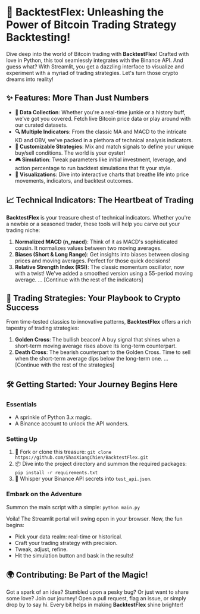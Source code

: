 # 🚀 BacktestFlex: Unleashing the Power of Bitcoin Trading Strategy Backtesting!

Dive deep into the world of Bitcoin trading with **BacktestFlex**! Crafted with love in Python, this tool seamlessly integrates with the Binance API. And guess what? With Streamlit, you get a dazzling interface to visualize and experiment with a myriad of trading strategies. Let's turn those crypto dreams into reality!

## ✨ Features: More Than Just Numbers

- **📡 Data Collection**: Whether you're a real-time junkie or a history buff, we've got you covered. Fetch live Bitcoin price data or play around with our curated datasets.
- **🔍 Multiple Indicators**: From the classic MA and MACD to the intricate KD and OBV, we've packed in a plethora of technical analysis indicators.
- **🎨 Customizable Strategies**: Mix and match signals to define your unique buy/sell conditions. The world is your oyster!
- **🎮 Simulation**: Tweak parameters like initial investment, leverage, and action percentage to run backtest simulations that fit your style.
- **🎨 Visualizations**: Dive into interactive charts that breathe life into price movements, indicators, and backtest outcomes.

## 📈 Technical Indicators: The Heartbeat of Trading

**BacktestFlex** is your treasure chest of technical indicators. Whether you're a newbie or a seasoned trader, these tools will help you carve out your trading niche:

1. **Normalized MACD (n_macd)**: Think of it as MACD's sophisticated cousin. It normalizes values between two moving averages.
2. **Biases (Short & Long Range)**: Get insights into biases between closing prices and moving averages. Perfect for those quick decisions!
3. **Relative Strength Index (RSI)**: The classic momentum oscillator, now with a twist! We've added a smoothed version using a 55-period moving average.
... [Continue with the rest of the indicators]

## 🧠 Trading Strategies: Your Playbook to Crypto Success

From time-tested classics to innovative patterns, **BacktestFlex** offers a rich tapestry of trading strategies:

1. **Golden Cross**: The bullish beacon! A buy signal that shines when a short-term moving average rises above its long-term counterpart.
2. **Death Cross**: The bearish counterpart to the Golden Cross. Time to sell when the short-term average dips below the long-term one.
... [Continue with the rest of the strategies]

## 🛠️ Getting Started: Your Journey Begins Here

### Essentials

- A sprinkle of Python 3.x magic.
- A Binance account to unlock the API wonders.

### Setting Up

1. 🍴 Fork or clone this treasure: `git clone https://github.com/ShaoXiangChien/BacktestFlex.git`
2. 📦 Dive into the project directory and summon the required packages: `pip install -r requirements.txt`
3. 🔑 Whisper your Binance API secrets into `test_api.json`.

### Embark on the Adventure

Summon the main script with a simple: `python main.py`

Voila! The Streamlit portal will swing open in your browser. Now, the fun begins:

- Pick your data realm: real-time or historical.
- Craft your trading strategy with precision.
- Tweak, adjust, refine.
- Hit the simulation button and bask in the results!

## 🌍 Contributing: Be Part of the Magic!

Got a spark of an idea? Stumbled upon a pesky bug? Or just want to share some love? Join our journey! Open a pull request, flag an issue, or simply drop by to say hi. Every bit helps in making **BacktestFlex** shine brighter!
